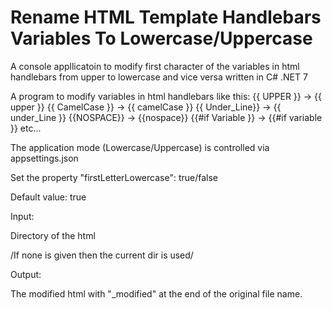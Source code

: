 # Rename HTML Template Handlebars Variables To Lowercase/Uppercase
A console appllicatoin to modify first character of the variables in html handlebars from upper to lowercase and vice versa written in C# .NET 7

A program to modify variables in html handlebars like this:
{{ UPPER }} -> {{ upper }}
{{ CamelCase }} -> {{ camelCase }}
{{ Under_Line}} -> {{ under_Line }}
{{NOSPACE}} -> {{nospace}}
{{#if Variable }} -> {{#if variable }}
etc...

The application mode (Lowercase/Uppercase) is controlled via appsettings.json

Set the property "firstLetterLowercase": true/false

Default value: true

Input:

Directory of the html

/If none is given then the current dir is used/

Output:

The modified html with "_modified" at the end of the original file name.
